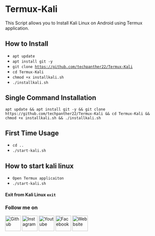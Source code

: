 # Termux-Kali
This Script allows you to Install Kali Linux on Android using Termux application.

## How to Install
- <code>apt update </code>
- <code>apt install git -y</code>
- <code>git clone https://github.com/techpanther22/Termux-Kali</code>
- <code>cd Termux-Kali</code>
- <code>chmod +x installkali.sh</code>
- <code>./installkali.sh</code>

## Single Command Installation
<pre><code>apt update && apt install git -y && git clone https://github.com/techpanther22/Termux-Kali && cd Termux-Kali && chmod +x installkali.sh && ./installkali.sh</code></pre>

## First Time Usage
- <code>cd ..</code>
- <code>./start-kali.sh</code>

## How to start kali linux
- <code>Open Termux applicaiton</code>
- <code>./start-kali.sh</code>

#### Exit from Kali Linux <code>exit</code>

### Follow me on 
<a href="https://github.com/techpanther22"><img src="https://camo.githubusercontent.com/6db5a07d93819ee616798a5448d0b1c1746f6b45/68747470733a2f2f6564656e742e6769746875622e696f2f537570657254696e7949636f6e732f696d616765732f706e672f6769746875622e706e67" alt="Github" width="50px"></a>
<a href="https://www.instagram.com/techpanther22/"><img src="https://camo.githubusercontent.com/68ff38b86f01b428567dcc406116e23728245f4e/68747470733a2f2f6564656e742e6769746875622e696f2f537570657254696e7949636f6e732f696d616765732f7376672f696e7374616772616d2e737667" alt="Instagram" width="50px"></a>
<a href="https://www.youtube.com/techpanther"><img src="https://camo.githubusercontent.com/0f31a4f7adb78461ca03dfaad4a138eedf0d14e0/68747470733a2f2f6564656e742e6769746875622e696f2f537570657254696e7949636f6e732f696d616765732f7376672f796f75747562652e737667" alt="Youtube" width="50px"></a>
<a href="https://www.facebook.com/techpanther22"><img src="https://camo.githubusercontent.com/e6d2040c65e8c6f4da10db72436cf9a1196e43ae/68747470733a2f2f6564656e742e6769746875622e696f2f537570657254696e7949636f6e732f696d616765732f7376672f66616365626f6f6b2e737667" alt="Facebook" width="50px"></a>
<a href="https://techpanther.in"><img src="https://camo.githubusercontent.com/f04204907e15a5b57cacd62b46bd7eaddf481713/68747470733a2f2f6564656e742e6769746875622e696f2f537570657254696e7949636f6e732f696d616765732f7376672f626c6f676765722e737667" alt="Webbsite" width="50px"></a>
